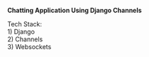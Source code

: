 <b>Chatting Application Using Django Channels</b>

Tech Stack:
<br>1) Django
<br>2) Channels
<br>3) Websockets
